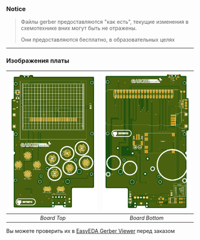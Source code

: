 ### Notice
> Файлы gerber предоставляются "как есть", текущие изменения в схемотехнике вних могут быть не отражены.
>
> Они предоставляются бесплатно, в образовательных целях

-----

### Изображения платы

| ![Board-Top](/images/Board-Top-remix.png) | ![Board-Bottom](../images/Board-Bottom-remix.png)|
|:--:|:--:|
| *Board Top* |*Board Bottom*|

Вы можете проверить их в [EasyEDA Gerber Viewer](https://jlcpcb.com/quote/gerberview/3f3f5ec0-e059-4040-932b-044b23d6642a_1_0_1_0_0.html) перед заказом
